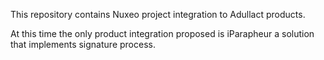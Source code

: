 This repository contains Nuxeo project integration to Adullact products.

At this time the only product integration proposed is iParapheur a solution that implements signature process.